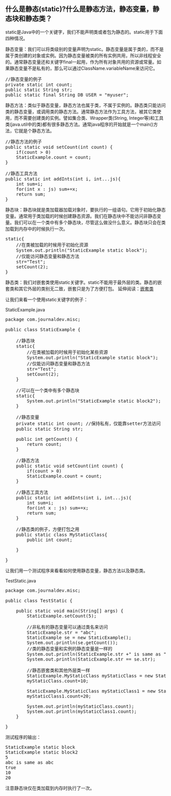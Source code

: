 ## 什么是静态(static)?什么是静态方法，静态变量，静态块和静态类？
 
static是Java中的一个关键字，我们不能声明类或者包为静态的。static用于下面四种情况。

静态变量：我们可以将类级别的变量声明为static。静态变量是属于类的，而不是属于类创建的对象或实例。因为静态变量被类的所有实例共用，所以非线程安全的。通常静态变量还和关键字final一起用，作为所有对象共用的资源或常量。如果静态变量不是私有的，那么可以通过ClassName.variableName来访问它。

<pre>
//静态变量的例子
private static int count;
public static String str;
public static final String DB_USER = "myuser";
</pre>

静态方法：类似于静态变量，静态方法也属于类，不属于实例的。静态类只能访问类的静态变量，或调用类的静态方法。通常静态方法作为工具方法，被其它类使用，而不需要创建类的实例。譬如集合类、Wrapper类(String, Integer等)和工具类(java.util中的类)都有很多静态方法。通常java程序的开始就是一个main()方法，它就是个静态方法。

<pre>
//静态方法的例子
public static void setCount(int count) {
    if(count > 0)
    StaticExample.count = count;
}
 
//静态工具方法
public static int addInts(int i, int...js){
    int sum=i;
    for(int x : js) sum+=x;
    return sum;
}
</pre>

静态块：静态块就是类加载器加载对象时，要执行的一组语句。它用于初始化静态变量。通常用于类加载的时候创建静态资源。我们在静态块中不能访问非静态变量。我们可以在一个类中有多个静态块，尽管这么做没什么意义。静态块只会在类加载到内存中的时候执行一次。

<pre>
static{
    //在类被加载的时候用于初始化资源
    System.out.println("StaticExample static block");
    //仅能访问静态变量和静态方法
    str="Test";
    setCount(2);
}
</pre>

静态类：我们对嵌套类使用static关键字。static不能用于最外层的类。静态的嵌套类和其它外层的类别无二致，嵌套只是为了方便打包。
延伸阅读：[嵌套类](http://www.journaldev.com/996/java-nested-classes-java-inner-class-static-nested-class-local-inner-class-and-anonymous-inner-class)

让我们来看一个使用static关键字的例子：
 
StaticExample.java
<pre>
package com.journaldev.misc;
 
public class StaticExample {
 
    //静态块
    static{
        //在类被加载的时候用于初始化某些资源
        System.out.println("StaticExample static block");
        //仅能访问静态变量和静态方法
        str="Test";
        setCount(2);
    }
     
    //可以在一个类中有多个静态块
    static{
        System.out.println("StaticExample static block2");
    }
     
    //静态变量
    private static int count; //保持私有，仅能靠setter方法访问
    public static String str;
     
    public int getCount() {
        return count;
    }
 
    //静态方法
    public static void setCount(int count) {
        if(count > 0)
        StaticExample.count = count;
    }
     
    //静态工具方法
    public static int addInts(int i, int...js){
        int sum=i;
        for(int x : js) sum+=x;
        return sum;
    }
 
    //静态类的例子，方便打包之用
    public static class MyStaticClass{
        public int count;
         
    }
 
}
</pre>

让我们用一个测试程序来看看如何使用静态变量，静态方法以及静态类。

TestStatic.java
<pre>
package com.journaldev.misc;
 
public class TestStatic {
 
    public static void main(String[] args) {
        StaticExample.setCount(5);
         
        //非私有的静态变量可以通过类名来访问
        StaticExample.str = "abc";
        StaticExample se = new StaticExample();
        System.out.println(se.getCount());
        //类的静态变量和实例的静态变量是一样的
        System.out.println(StaticExample.str +" is same as "+se.str);
        System.out.println(StaticExample.str == se.str);
         
        //静态嵌套类和其他外层类一样
        StaticExample.MyStaticClass myStaticClass = new StaticExample.MyStaticClass();
        myStaticClass.count=10;
         
        StaticExample.MyStaticClass myStaticClass1 = new StaticExample.MyStaticClass();
        myStaticClass1.count=20;
         
        System.out.println(myStaticClass.count);
        System.out.println(myStaticClass1.count);
    }
     
}
</pre>

测试程序的输出：

<pre>
StaticExample static block
StaticExample static block2
5
abc is same as abc
true
10
20
</pre>

注意静态块仅在类加载到内存时执行了一次。
